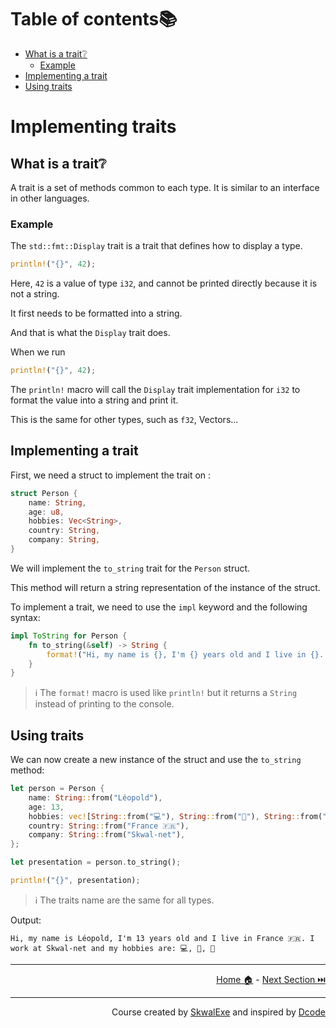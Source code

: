 # Table of contents📚

- [What is a trait❔](#what-is-a-trait)
  - [Example](#example)
- [Implementing a trait](#implementing-a-trait)
- [Using traits](#using-traits)

# Implementing traits

## What is a trait❔

A trait is a set of methods common to each type. 
It is similar to an interface in other languages.

### Example

The `std::fmt::Display` trait is a trait that defines how to display a type.

```rust
println!("{}", 42);
```

Here, `42` is a value of type `i32`, and cannot be printed directly because it is not a string.

It first needs to be formatted into a string.

And that is what the `Display` trait does.

When we run 

```rust
println!("{}", 42);
```

The `println!` macro will call the `Display` trait implementation for `i32` to format the value into a string and print it.

This is the same for other types, such as `f32`, Vectors...

## Implementing a trait

First, we need a struct to implement the trait on :

```rust
struct Person {
    name: String,
    age: u8,
    hobbies: Vec<String>,
    country: String,
    company: String,
}
```

We will implement the `to_string` trait for the `Person` struct.

This method will return a string representation of the instance of the struct.

To implement a trait, we need to use the `impl` keyword and the following syntax:

```rust
impl ToString for Person {
    fn to_string(&self) -> String {
        format!("Hi, my name is {}, I'm {} years old and I live in {}. I work at {} and my hobbies are: {}", self.name, self.age, self.country, self.company , self.hobbies.join(", "))
    }
}
```

> ℹ️ The `format!` macro is used like `println!` but it returns a `String` instead of printing to the console.

## Using traits

We can now create a new instance of the struct and use the `to_string` method:

```rust
let person = Person {
    name: String::from("Léopold"),
    age: 13,
    hobbies: vec![String::from("💻"), String::from("🛌"), String::from("🍔")],
    country: String::from("France 🇫🇷"),
    company: String::from("Skwal-net"),
};

let presentation = person.to_string();

println!("{}", presentation);
```

> ℹ️ The traits name are the same for all types.

Output:

```
Hi, my name is Léopold, I'm 13 years old and I live in France 🇫🇷. I work at Skwal-net and my hobbies are: 💻, 🛌, 🍔
```

---

<p align="right"><a href="https://skwalexe.github.io/learn-rust/">Home 🏠</a> - <a href="../vectors">Next Section ⏭️</a></p>

---

<p align="right">Course created by <a href="https://github.com/SkwalExe/" target="_blank">SkwalExe</a> and inspired by <a href="https://www.youtube.com/watch?v=vOMJlQ5B-M0&list=PLVvjrrRCBy2JSHf9tGxGKJ-bYAN_uDCUL" target="_blank">Dcode</a></p>